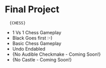 # Final Project

      {CHESS} 
* 1 Vs 1 Chess Gameplay
* Black Goes first :-) 
* Basic Chess Gameplay
* Undo Endabled
* {No Audible Checkmake - Coming Soon!}
* {No Castle - Coming Soon!}

